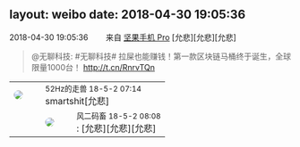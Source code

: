 layout: weibo
date: 2018-04-30 19:05:36
---
<meta name="referrer" content="no-referrer" />

2018-04-30 19:05:36  &nbsp;&nbsp;&nbsp;&nbsp;&nbsp;&nbsp; 来自 <a href="http://app.weibo.com/t/feed/Z4AgP" rel="nofollow">坚果手机 Pro</a>
[允悲][允悲][允悲]
>  @无聊科技: #无聊科技# 拉屎也能赚钱！第一款区块链马桶终于诞生，全球限量1000台！
http://t.cn/RnrvTQn ​​​

<table style="width: 100%;">
  <tr>
    <td style="width: 40px;"><img style="border-radius:50%" src="https://tva4.sinaimg.cn/crop.0.0.180.180.50/8beaf773jw1e8qgp5bmzyj2050050aa8.jpg?KID=imgbed,tva&Expires=1624463471&ssig=xFIRccPKIK"></td>
    <td colspan="2"><small>52Hz的走兽 18-5-2 07:14</small><br/>smartshit[允悲]</td>
  </tr>
  <tr>
    <td/>
    <td style="width: 40px;"><img style="border-radius:50%" src="https://tva3.sinaimg.cn/crop.0.0.639.639.50/6d2a6003jw8f3idy69w2gj20hs0hrt9g.jpg?KID=imgbed,tva&Expires=1624463471&ssig=WhZTZygSxK"></td>
    <td><small>风二码畜 18-5-2 08:08</small><br/>: [允悲][允悲][允悲]</td>
  </tr>
</table>
